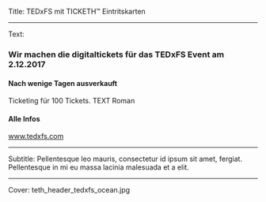 Title: TEDxFS mit TICKETH™ Eintritskarten

----

Text: 

### Wir machen die digitaltickets für das TEDxFS Event am 2.12.2017

#### Nach wenige Tagen ausverkauft
Ticketing für 100 Tickets.
TEXT Roman


#### Alle Infos
www.tedxfs.com

----

Subtitle: Pellentesque leo mauris, consectetur id ipsum sit amet, fergiat. Pellentesque in mi eu massa lacinia malesuada et a elit.

----

Cover: teth_header_tedxfs_ocean.jpg